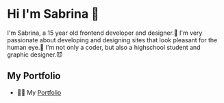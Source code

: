 
# Hi I'm Sabrina 👋

I'm Sabrina, a 15 year old frontend developer and designer.🦄 I'm very passionate about developing and designing sites that look pleasant for the human eye.🌱 I'm not only a coder, but also a highschool student and graphic designer.😈





## My Portfolio
- 👨‍💻 My <a href="https://sabrinaabrodi.vercel.app/">Portfolio</a>

